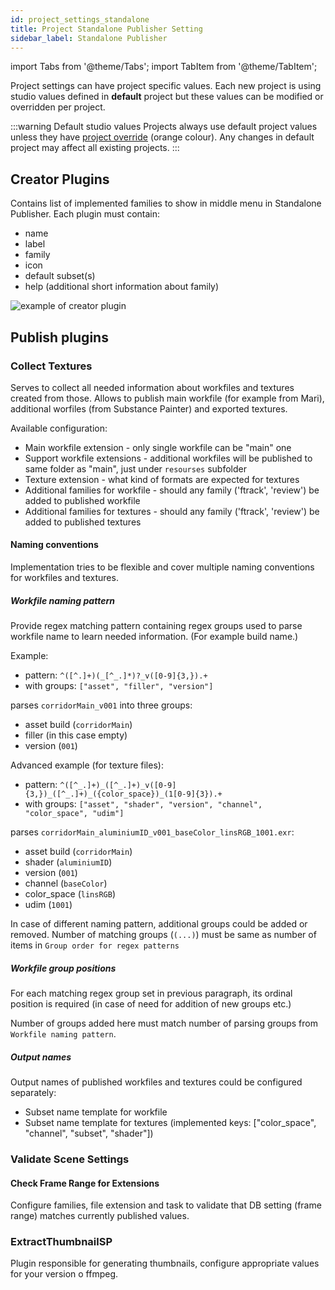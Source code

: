 ```yaml
---
id: project_settings_standalone
title: Project Standalone Publisher Setting
sidebar_label: Standalone Publisher
---
```


import Tabs from '@theme/Tabs';
import TabItem from '@theme/TabItem';

Project settings can have project specific values. Each new project is using studio values defined in **default** project but these values can be modified or overridden per project.

:::warning Default studio values
Projects always use default project values unless they have [project override](../admin_settings#project-overrides) (orange colour). Any changes in default project may affect all existing projects.
:::

## Creator Plugins

Contains list of implemented families to show in middle menu in Standalone Publisher. Each plugin must contain:
- name
- label
- family
- icon
- default subset(s)
- help (additional short information about family)

![example of creator plugin](assets/standalone_creators.png)

## Publish plugins

### Collect Textures

Serves to collect all needed information about workfiles and textures created from those. Allows to publish
main workfile (for example from Mari), additional worfiles (from Substance Painter) and exported textures.

Available configuration:
- Main workfile extension - only single workfile can be "main" one
- Support workfile extensions - additional workfiles will be published to same folder as "main", just under `resourses` subfolder
- Texture extension - what kind of formats are expected for textures
- Additional families for workfile - should any family ('ftrack', 'review') be added to published workfile
- Additional families for textures - should any family ('ftrack', 'review') be added to published textures

#### Naming conventions

Implementation tries to be flexible and cover multiple naming conventions for workfiles and textures.

##### Workfile naming pattern

Provide regex matching pattern containing regex groups used to parse workfile name to learn needed information. (For example
build name.)

Example:

- pattern: ```^([^.]+)(_[^_.]*)?_v([0-9]{3,}).+```
- with groups: ```["asset", "filler", "version"]```

parses `corridorMain_v001` into three groups:
- asset build (`corridorMain`)
- filler (in this case empty)
- version (`001`)

Advanced example (for texture files):

- pattern: ```^([^_.]+)_([^_.]+)_v([0-9]{3,})_([^_.]+)_({color_space})_(1[0-9]{3}).+```
- with groups: ```["asset", "shader", "version", "channel", "color_space", "udim"]```

parses `corridorMain_aluminiumID_v001_baseColor_linsRGB_1001.exr`:
- asset build (`corridorMain`)
- shader (`aluminiumID`)
- version (`001`)
- channel (`baseColor`)
- color_space (`linsRGB`)
- udim (`1001`)


In case of different naming pattern, additional groups could be added or removed. Number of matching groups (`(...)`) must be same as number of items in `Group order for regex patterns`

##### Workfile group positions

For each matching regex group set in previous paragraph, its ordinal position is required (in case of need for addition of new groups etc.)

Number of groups added here must match number of parsing groups from `Workfile naming pattern`.

##### Output names

Output names of published workfiles and textures could be configured separately:
- Subset name template for workfile
- Subset name template for textures (implemented keys: ["color_space", "channel", "subset", "shader"])


### Validate Scene Settings

#### Check Frame Range for Extensions

Configure families, file extension and task to validate that DB setting (frame range) matches currently published values.

### ExtractThumbnailSP

Plugin responsible for generating thumbnails, configure appropriate values for your version o ffmpeg.
